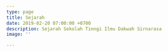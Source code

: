 ```yaml
---
type: page
title: Sejarah
date: 2019-02-20 07:00:00 +0700
description: Sejarah Sekolah Tinngi Ilmu Dakwah Sirnarasa
image: ''

---
```

